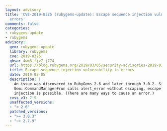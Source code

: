 ```yaml
---
layout: advisory
title: 'CVE-2019-8325 (rubygems-update): Escape sequence injection vulnerability in
  errors'
comments: false
categories:
- rubygems-update
- rubygems
advisory:
  gem: rubygems-update
  library: rubygems
  cve: 2019-8325
  ghsa: 4wm8-fjv7-j774
  url: https://blog.rubygems.org/2019/03/05/security-advisories-2019-03.html
  title: Escape sequence injection vulnerability in errors
  date: 2019-03-05
  description: |
    An issue was discovered in RubyGems 2.6 and later through 3.0.2. Since
    Gem::CommandManager#run calls alert_error without escaping, escape sequence
    injection is possible. (There are many ways to cause an error.)
  cvss_v3: 7.5
  unaffected_versions:
  - "< 2.6"
  patched_versions:
  - ">= 3.0.3"
  - "~> 2.7.9"
---
```

